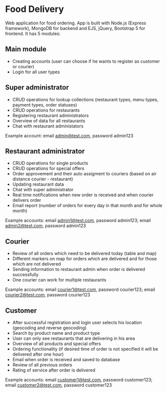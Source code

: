 # Food Delivery
 Web application for food ordering.
 App is built with Node.js (Express framework), MongoDB for backend and EJS, jQuery, Bootstrap 5 for frontend. It has 5 modules:
 
## Main module
- Creating accounts (user can choose if he wants to register as customer or courier)
- Login for all user types

## Super administrator
-  CRUD operations for lookup collections (restaurant types, menu types, payment types, order statuses)
-  CRUD operations for restaurants
-  Registering restaurant administrators
-  Overview of data for all restaurants
-  Chat with restaurant administators

Example account: email admin@test.com, password admin123

## Restaurant administrator
- CRUD operations for single products
- CRUD operations for special offers
- Order approvement and their auto assigment to couriers (based on air distance courier - restaurant)
- Updating restaurant data
- Chat with super administrator
- Real time notifications when new order is received and when courier delivers order
- Email report (number of orders for every day in that month and for whole month)

Example accounts: email admin1@test.com, password admin123; email admin2@test.com, password admin123

## Courier
- Review of all orders which need to be delivered today (table and map)
- Different markers on map for orders which are delivered and for those which are not delivered
- Sending information to restaurant admin when order is delivered successfully
- One courier can work for multiple restaurants

Example accounts: email courier1@test.com, password courier123; email courier2@test.com, password courier123

## Customer
- After successful registration and login user selects his location (geocoding and reverse geocoding)
- Search by product name and product type
- User can only see restaurants that are delivering in his area
- Overview of all products and special offers
- Ordering functionality (if desired time of order is not specified it will be delivered after one hour)
- Email when order is received and saved to database
- Review of all previous orders
- Rating of service after order is delivered
 
Example accounts: email customer1@test.com, password customer123; email customer2@test.com, password customer123

